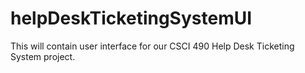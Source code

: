 # helpDeskTicketingSystemUI
This will contain user interface for our CSCI 490 Help Desk Ticketing System project.
